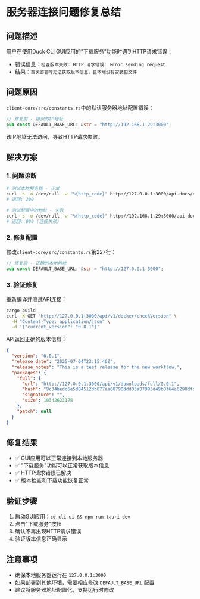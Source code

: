 # 服务器连接问题修复总结

## 问题描述
用户在使用Duck CLI GUI应用的"下载服务"功能时遇到HTTP请求错误：
- 错误信息：`检查版本失败: HTTP 请求错误: error sending request`
- 结果：`首次部署时无法获取版本信息，且本地没有安装包文件`

## 问题原因
`client-core/src/constants.rs`中的默认服务器地址配置错误：
```rust
// 修复前 - 错误的IP地址
pub const DEFAULT_BASE_URL: &str = "http://192.168.1.29:3000";
```

该IP地址无法访问，导致HTTP请求失败。

## 解决方案

### 1. 问题诊断
```bash
# 测试本地服务器 - 正常
curl -s -o /dev/null -w "%{http_code}" http://127.0.0.1:3000/api-docs/openapi.json
# 返回: 200

# 测试配置中的地址 - 失败
curl -s -o /dev/null -w "%{http_code}" http://192.168.1.29:3000/api-docs/openapi.json
# 返回: 000 (连接失败)
```

### 2. 修复配置
修改`client-core/src/constants.rs`第227行：
```rust
// 修复后 - 正确的本地地址
pub const DEFAULT_BASE_URL: &str = "http://127.0.0.1:3000";
```

### 3. 验证修复
重新编译并测试API连接：
```bash
cargo build
curl -X GET "http://127.0.0.1:3000/api/v1/docker/checkVersion" \
  -H "Content-Type: application/json" \
  -d '{"current_version": "0.0.1"}'
```

API返回正确的版本信息：
```json
{
  "version": "0.0.1",
  "release_date": "2025-07-04T23:15:46Z",
  "release_notes": "This is a test release for the new workflow.",
  "packages": {
    "full": {
      "url": "http://127.0.0.1:3000/api/v1/downloads/full/0.0.1",
      "hash": "9c34bedc6e5d84512db677aa68790ddd03a07993d49b0f64a6298dfd3d667da7",
      "signature": "",
      "size": 10342623178
    },
    "patch": null
  }
}
```

## 修复结果
- ✅ GUI应用可以正常连接到本地服务器
- ✅ "下载服务"功能可以正常获取版本信息
- ✅ HTTP请求错误已解决
- ✅ 版本检查和下载功能恢复正常

## 验证步骤
1. 启动GUI应用：`cd cli-ui && npm run tauri dev`
2. 点击"下载服务"按钮
3. 确认不再出现HTTP请求错误
4. 验证版本信息正确显示

## 注意事项
- 确保本地服务器运行在 `127.0.0.1:3000`
- 如果部署到其他环境，需要相应修改 `DEFAULT_BASE_URL` 配置
- 建议将服务器地址配置化，支持运行时修改 